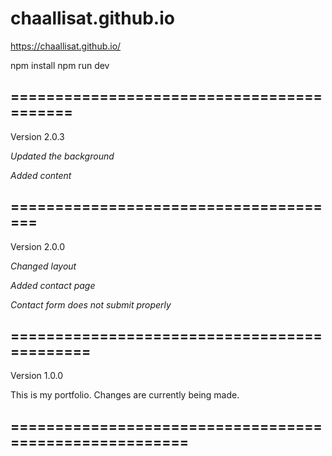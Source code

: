 # chaallisat.github.io

https://chaallisat.github.io/

npm install
npm run dev


## ==========================================

Version 2.0.3

*Updated the background*

*Added content*
## ======================================

Version 2.0.0

*Changed layout*

*Added contact page*

*Contact form does not submit properly*
## ============================================


Version 1.0.0

This is my portfolio. Changes are currently being made.
## =======================================================
